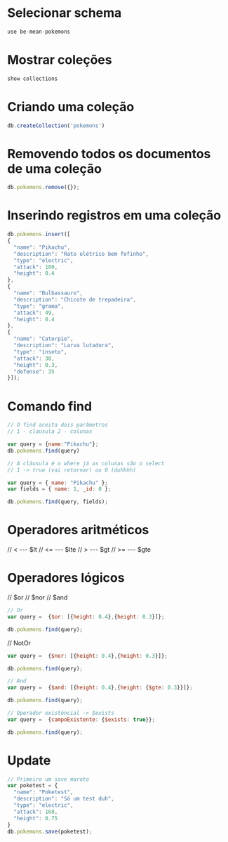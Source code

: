 

# Selecionar schema
```javascript
use be-mean-pokemons
```

# Mostrar coleções
```javascript
show collections
```

# Criando uma coleção
```javascript
db.createCollection('pokemons')
```

# Removendo todos os documentos de uma coleção
```javascript
db.pokemons.remove({});
```

# Inserindo registros em uma coleção
```javascript
db.pokemons.insert([
{
  "name": "Pikachu",
  "description": "Rato elétrico bem fofinho",
  "type": "electric",
  "attack": 100,
  "height": 0.4
},
{
  "name": "Bulbassauro",
  "description": "Chicote de trepadeira",
  "type": "grama",
  "attack": 49,
  "height": 0.4
},
{
  "name": "Caterpie",
  "description": "Larva lutadora",
  "type": "inseto",
  "attack": 30,
  "height": 0.3,
  "defense": 35
}]);
```

# Comando find
```javascript
// O find aceita dois parâmetros
// 1 - clausula 2 - colunas

var query = {name:"Pikachu"};
db.pokemons.find(query)

// A cláusula é o where já as colunas são o select
// 1 -> true (vai retornar) ou 0 (duhhhh)

var query = { name: "Pikachu" };
var fields = { name: 1, _id: 0 };

db.pokemons.find(query, fields);
```

# Operadores aritméticos
// <   ---  $lt
// <=  ---  $lte
// >   ---  $gt
// >=  ---  $gte

# Operadores lógicos
// $or
// $nor
// $and

```javascript
// Or
var query =  {$or: [{height: 0.4},{height: 0.3}]};

db.pokemons.find(query);
```

// NotOr
```javascript
var query =  {$nor: [{height: 0.4},{height: 0.3}]};

db.pokemons.find(query);
```

```javascript
// And
var query =  {$and: [{height: 0.4},{height: {$gte: 0.3}}]};

db.pokemons.find(query);
```

```javascript
// Operador existêncial -> $exists
var query =  {campoExistente: {$exists: true}};

db.pokemons.find(query);
```

# Update

```javascript
// Primeiro um save maroto
var poketest = {
  "name": "Poketest",
  "description": "Só um test duh",
  "type": "electric",
  "attack": 168,
  "height": 0.75
}
db.pokemons.save(poketest);
```

